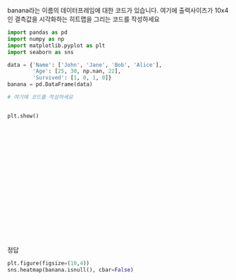 banana라는 이름의 데이터프레임에 대한 코드가 있습니다. 여기에 출력사이즈가 10x4인 결측값을 시각화하는 히트맵을 그리는 코드를 작성하세요
```python
import pandas as pd
import numpy as np
import matplotlib.pyplot as plt
import seaborn as sns

data = {'Name': ['John', 'Jane', 'Bob', 'Alice'],
        'Age': [25, 30, np.nan, 22],
        'Survived': [1, 0, 1, 0]}
banana = pd.DataFrame(data)

# 여기에 코드를 작성하세요


plt.show()
```
<br><br><br><br><br><br><br><br><br><br><br><br><br><br><br><br>
정답
```python
plt.figure(figsize=(10,4))
sns.heatmap(banana.isnull(), cbar=False)
```
